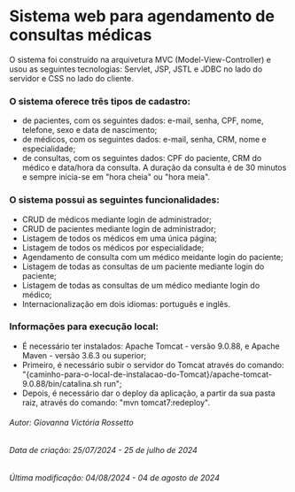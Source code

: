 # Sistema web para agendamento de consultas médicas

O sistema foi construído na arquivetura MVC (Model-View-Controller) e usou as seguintes tecnologias: Servlet, JSP, JSTL e JDBC no lado do servidor e CSS no lado do cliente.

### O sistema oferece três tipos de cadastro:
  - de pacientes, com os seguintes dados: e-mail, senha, CPF, nome, telefone, sexo e data de nascimento;
  - de médicos, com os seguintes dados: e-mail, senha, CRM, nome e especialidade;
  - de consultas, com os seguintes dados: CPF do paciente, CRM do médico e data/hora da consulta. A duração da consulta é de 30 minutos e sempre inicia-se em "hora cheia" ou "hora meia".

### O sistema possui as seguintes funcionalidades:
  - CRUD de médicos mediante login de administrador;
  - CRUD de pacientes mediante login de administrador;
  - Listagem de todos os médicos em uma única página;
  - Listagem de todos os médicos por especialidade;
  - Agendamento de consulta com um médico meidante login do paciente;
  - Listagem de todas as consultas de um paciente mediante login do paciente;
  - Listagem de todas as consultas de um médico mediante login do médico;
  - Internacionalização em dois idiomas: português e inglês.

### Informações para execução local:
  - É necessário ter instalados: Apache Tomcat - versão 9.0.88, e Apache Maven - versão 3.6.3 ou superior;
  - Primeiro, é necessário subir o servidor do Tomcat através do comando: "{caminho-para-o-local-de-instalacao-do-Tomcat}/apache-tomcat-9.0.88/bin/catalina.sh run";
  - Depois, é necessário dar o deploy da aplicação, a partir da sua pasta raiz, através do comando: "mvn tomcat7:redeploy".

###### Autor: Giovanna Victória Rossetto
###### Data de criação: 25/07/2024 - 25 de julho de 2024
###### Última modificação: 04/08/2024 - 04 de agosto de 2024
